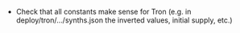 - Check that all constants make sense for Tron (e.g. in deploy/tron/.../synths.json the inverted values, initial supply, etc.)
